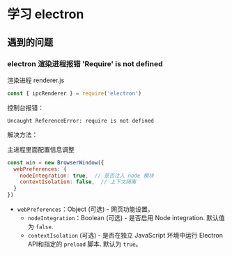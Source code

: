 # 学习 electron

## 遇到的问题

### electron 渲染进程报错 'Require' is not defined

渲染进程 renderer.js

```js
const { ipcRenderer } = require('electron')
```

控制台报错：

```shell
Uncaught ReferenceError: require is not defined
```

解决方法：

主进程里面配置信息调整

```js
const win = new BrowserWindow({
  webPreferences: {
    nodeIntegration: true,  // 是否注入 node 模块
    contextIsolation: false,  // 上下文隔离
  }
})
```

- `webPreferences`：Object (可选) - 网页功能设置。
    - `nodeIntegration`：Boolean (可选) - 是否启用 Node integration. 默认值为 `false`.
    - `contextIsolation` (可选) - 是否在独立 JavaScript 环境中运行 Electron API和指定的 `preload` 脚本. 默认为 `true`。
